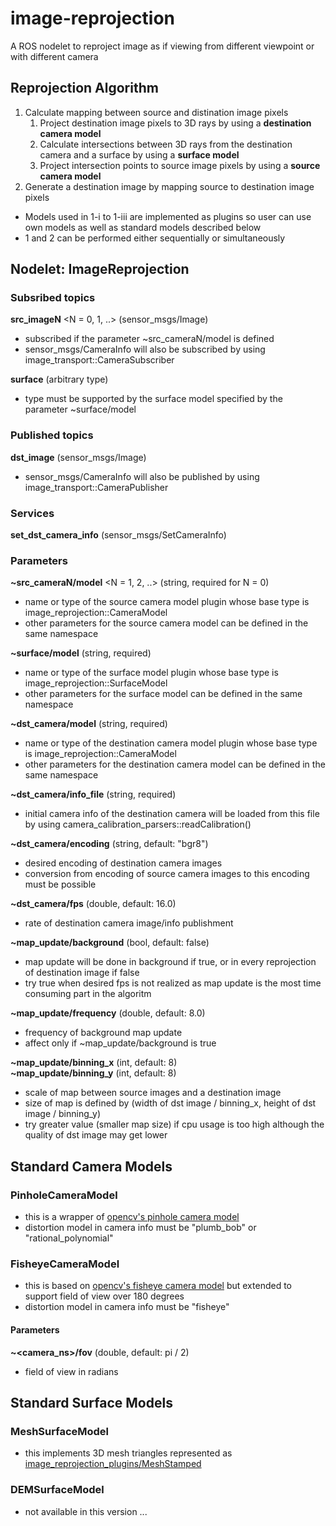 # image-reprojection
A ROS nodelet to reproject image as if viewing from different viewpoint or with different camera

## Reprojection Algorithm
1. Calculate mapping between source and distination image pixels
    1. Project destination image pixels to 3D rays by using a **destination camera model**
    1. Calculate intersections between 3D rays from the destination camera and a surface by using a **surface model**
    1. Project intersection points to source image pixels by using a **source camera model**
1. Generate a destination image by mapping source to destination image pixels

* Models used in 1-i to 1-iii are implemented as plugins so user can use own models as well as standard models described below
* 1 and 2 can be performed either sequentially or simultaneously

## Nodelet: ImageReprojection

### Subsribed topics
**src_imageN** <N = 0, 1, ..> (sensor_msgs/Image)
* subscribed if the parameter ~src_cameraN/model is defined
* sensor_msgs/CameraInfo will also be subscribed by using image_transport::CameraSubscriber

**surface** (arbitrary type)
* type must be supported by the surface model specified by the parameter ~surface/model

### Published topics
**dst_image** (sensor_msgs/Image)
* sensor_msgs/CameraInfo will also be published by using image_transport::CameraPublisher

### Services
**set_dst_camera_info** (sensor_msgs/SetCameraInfo)

### Parameters
**~src_cameraN/model** <N = 1, 2, ..> (string, required for N = 0)
* name or type of the source camera model plugin whose base type is image_reprojection::CameraModel
* other parameters for the source camera model can be defined in the same namespace

**~surface/model** (string, required)
* name or type of the surface model plugin whose base type is image_reprojection::SurfaceModel
* other parameters for the surface model can be defined in the same namespace

**~dst_camera/model** (string, required)
* name or type of the destination camera model plugin whose base type is image_reprojection::CameraModel
* other parameters for the destination camera model can be defined in the same namespace

**~dst_camera/info_file** (string, required)
* initial camera info of the destination camera will be loaded from this file by using camera_calibration_parsers::readCalibration()

**~dst_camera/encoding** (string, default: "bgr8")
* desired encoding of destination camera images
* conversion from encoding of source camera images to this encoding must be possible

**~dst_camera/fps** (double, default: 16.0)
* rate of destination camera image/info publishment

**~map_update/background** (bool, default: false)
* map update will be done in background if true, or in every reprojection of destination image if false
* try true when desired fps is not realized as map update is the most time consuming part in the algoritm

**~map_update/frequency** (double, default: 8.0)
* frequency of background map update
* affect only if ~map_update/background is true

**~map_update/binning_x** (int, default: 8)\
**~map_update/binning_y** (int, default: 8)
* scale of map between source images and a destination image
* size of map is defined by (width of dst image / binning_x, height of dst image / binning_y)
* try greater value (smaller map size) if cpu usage is too high although the quality of dst image may get lower

## Standard Camera Models

### PinholeCameraModel
* this is a wrapper of [opencv's pinhole camera model](https://docs.opencv.org/trunk/d9/d0c/group__calib3d.html)
* distortion model in camera info must be "plumb_bob" or "rational_polynomial"

### FisheyeCameraModel
* this is based on [opencv's fisheye camera model](https://docs.opencv.org/trunk/db/d58/group__calib3d__fisheye.html) but extended to support field of view over 180 degrees
* distortion model in camera info must be "fisheye"

#### Parameters
**~<camera_ns>/fov** (double, default: pi / 2)
* field of view in radians

## Standard Surface Models

### MeshSurfaceModel
* this implements 3D mesh triangles represented as [image_reprojection_plugins/MeshStamped](image_reprojection_plugins/msg/MeshStamped.msg)

### DEMSurfaceModel
* not available in this version ...
